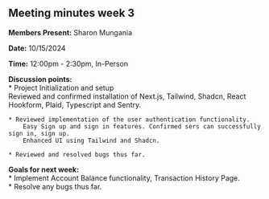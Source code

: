 ## Meeting minutes week 3

**Members Present:** Sharon Mungania

**Date:** 10/15/2024

**Time:** 12:00pm - 2:30pm, In-Person

**Discussion points:**  
    * Project Initialization and setup  
        Reviewed and confirmed installation of Next.js, Tailwind, Shadcn, React Hookform, Plaid, Typescript and Sentry.  
  
    * Reviewed implementation of the user authentication functionality.  
        Easy Sign up and sign in features. Confirmed sers can successfully sign in, sign up.  
        Enhanced UI using Tailwind and Shadcn.  

    * Reviewed and resolved bugs thus far.

**Goals for next week:**  
    * Implement Account Balance functionality, Transaction History Page.  
    * Resolve any bugs thus far.  
